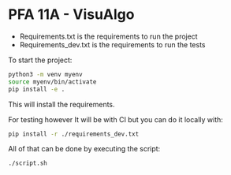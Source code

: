 # PFA 11A - VisuAlgo 

- Requirements.txt is the requirements to run the project
- Requirements_dev.txt is the requirements to run the tests

To start the project:
```bash
python3 -m venv myenv
source myenv/bin/activate
pip install -e .
```
This will install the requirements.

For testing however It will be with CI but you can do it locally with:
```bash
pip install -r ./requirements_dev.txt
```
All of that can be done by executing the script:
```
./script.sh
```
